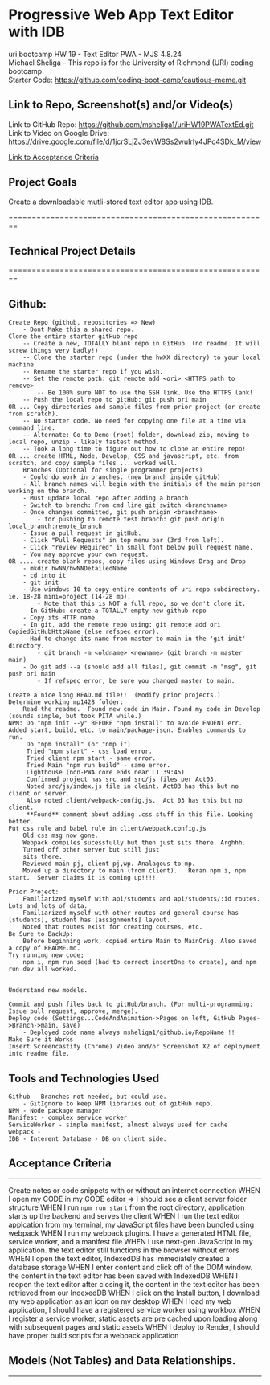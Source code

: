 # Progressive Web App Text Editor with IDB  
uri bootcamp HW 19 - Text Editor PWA - MJS 4.8.24    
Michael Sheliga - This repo is for the University of Richmond (URI) coding bootcamp.  
Starter Code: https://github.com/coding-boot-camp/cautious-meme.git   

## Link to Repo, Screenshot(s) and/or Video(s)    
Link to GitHub Repo: https://github.com/msheliga1/uriHW19PWATextEd.git     
Link to Video on Google Drive: 
https://drive.google.com/file/d/1jcrSLjZJ3evW8Ss2wuIrIy4JPc4SDk_M/view 
<!---  Link to deployed github.io site. https://msheliga1.github.io/uriHW9NodeReadmeGen --->  

[Link to Acceptance Criteria ](#acceptance-criteria)   

## Project Goals     
Create a downloadable mutli-stored text editor app using IDB.    

========================================================   
## Technical Project Details    
========================================================    
## Github:   
    Create Repo (github, repositories => New)   
        - Dont Make this a shared repo.  
    Clone the entire starter gitHub repo  
        -- Create a new, TOTALLY blank repo in GitHub  (no readme. It will screw things very badly!)
        -- Clone the starter repo (under the hwXX directory) to your local machine
        -- Rename the starter repo if you wish.
        -- Set the remote path: git remote add <ori> <HTTPS path to remove>   
            -- Be 100% sure NOT to use the SSH link. Use the HTTPS lank!  
        -- Push the local repo to gitHub: git push ori main   
    OR ... Copy directories and sample files from prior project (or create from scratch).  
        -- No starter code. No need for copying one file at a time via command line.  
        -- Alternate: Go to Demo (root) folder, download zip, moving to local repo, unzip - likely fastest method.     
        -- Took a long time to figure out how to clone an entire repo!
    OR ... create HTML, Node, Develop, CSS and javascript, etc. from scratch, and copy sample files ... worked well.
        Branches (Optional for single programmer projects)  
        - Could do work in branches. (new branch inside gitHub)    
        - All branch names will begin with the initials of the main person working on the branch.  
        - Must update local repo after adding a branch  
        - Switch to branch: From cmd line git switch <branchname>   
        - Once changes committed, git push origin <branchname>  
            - for pushing to remote test branch: git push origin local_branch:remote_branch  
        - Issue a pull request in gitHub.  
        - Click "Pull Requests" in top menu bar (3rd from left).  
        - Click "review Required" in small font below pull request name.  
        - You may approve your own request.  
    OR .... create blank repos, copy files using Windows Drag and Drop
        - mkdir hwNN/hwNNDetailedName 
        - cd into it
        - git init
        - Use windows 10 to copy entire contents of uri repo subdirectory. ie. 18-28 mini=project (14-28 mp). 
            - Note that this is NOT a full repo, so we don't clone it.
        - In GitHub: create a TOTALLY empty new github repo
        - Copy its HTTP name
        - In git, add the remote repo using: git remote add ori CopiedGitHubHttpName (else refspec error). 
        - Had to change its name from master to main in the 'git init' directory.  
            - git branch -m <oldname> <newname> (git branch -m master main)
        - Do git add --a (should add all files), git commit -m "msg", git push ori main
            - If refspec error, be sure you changed master to main.

    Create a nice long READ.md file!!  (Modify prior projects.)   
    Determine working mp1428 folder: 
        Read the readme.  Found new code in Main. Found my code in Develop (sounds simple, but took PITA while.)
    NPM: Do "npm init --y" BEFORE "npm install" to avoide ENOENT err.
    Added start, build, etc. to main/package-json. Enables commands to run. 
         Do "npm install" (or "nmp i")
         Tried "npm start" - css load error. 
         Tried client npm start - same error. 
         Tried Main "npm run build" - same error. 
         Lighthouse (non-PWA core ends near L1 39:45)
         Confirmed project has src and src/js files per Act03. 
         Noted src/js/index.js file in cleint. Act03 has this but no client or server. 
         Also noted client/webpack-config.js.  Act 03 has this but no client. 
         **Found** comment about adding .css stuff in this file. Looking better. 
    Put css rule and babel rule in client/webpack.config.js 
        Old css msg now gone. 
        Webpack compiles sucessfully but then just sits there. Arghhh. 
        Turned off other server but still just 
        sits there. 
        Reviewed main pj, client pj,wp. Analagous to mp. 
        Moved up a directory to main (from client).   Reran npm i, npm start.  Server claims it is coming up!!!! 

    Prior Project:
        Familiarized myself with api/students and api/students/:id routes. Lots and lots of data. 
        Familiarized myself with other routes and general course has [students], student has [assignments] layout. 
        Noted that routes exist for creating courses, etc. 
    Be Sure to BackUp: 
        Before beginning work, copied entire Main to MainOrig. Also saved a copy of README.md. 
    Try running new code; 
        npm i, npm run seed (had to correct insertOne to create), and npm run dev all worked. 


    Understand new models. 

    Commit and push files back to gitHub/branch. (For multi-programming: Issue pull request, approve, merge).  
    Deploy code (Settings...CodeAndAnimation->Pages on left, GitHub Pages->Branch->main, save)  
        - Deployed code name always msheliga1/github.io/RepoName !!  
    Make Sure it Works    
    Insert Screencastify (Chrome) Video and/or Screenshot X2 of deployment into readme file.  
  
## Tools and Technologies Used   
    Github - Branches not needed, but could use.    
        - GitIgnore to keep NPM libraries out of gitHub repo.    
    NPM - Node package manager  
    Manifest - complex service worker
    ServiceWorker - simple manifest, almost always used for cache  
    webpack -  
    IDB - Interent Database - DB on client side. 

## Acceptance Criteria   
-----------------------       
Create notes or code snippets with or without an internet connection
WHEN I open my CODE in my CODE editor => I should see a client server folder structure
WHEN I run `npm run start` from the root directory, application starts up the backend and serves the client
WHEN I run the text editor applcation from my terminal, my JavaScript files have been bundled using webpack
WHEN I run my webpack plugins. I have a generated HTML file, service worker, and a manifest file
WHEN I use next-gen JavaScript in my application. the text editor still functions in the browser without errors
WHEN I open the text editor, IndexedDB has immediately created a database storage
WHEN I enter content and click off of the DOM window. the content in the text editor has been saved with IndexedDB
WHEN I reopen the text editor after closing it, the content in the text editor has been retrieved from our IndexedDB
WHEN I click on the Install button, I download my web application as an icon on my desktop
WHEN I load my web application, I should have a registered service worker using workbox
WHEN I register a service worker, static assets are pre cached upon loading along with subsequent pages and static assets
WHEN I deploy to Render, I should have proper build scripts for a webpack application

## Models (Not Tables) and Data Relationships.  
------------------------------------------------  
 
 


